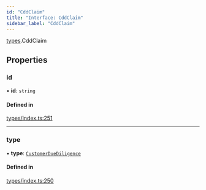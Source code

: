 ```yaml
---
id: "CddClaim"
title: "Interface: CddClaim"
sidebar_label: "CddClaim"
---
```


[types](../../../modules/Types/Types.md).CddClaim

## Properties

### id

• **id**: `string`

#### Defined in

[types/index.ts:251](https://github.com/PolymeshAssociation/polymesh-sdk/blob/b6f9fb883/src/types/index.ts#L251)

___

### type

• **type**: [`CustomerDueDiligence`](../../../enums/Types/ClaimType/ClaimType.md#customerduediligence)

#### Defined in

[types/index.ts:250](https://github.com/PolymeshAssociation/polymesh-sdk/blob/b6f9fb883/src/types/index.ts#L250)
